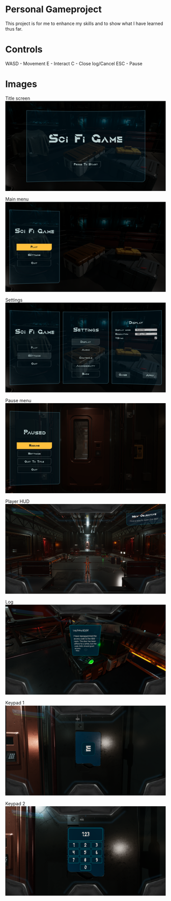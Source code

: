 # Personal Gameproject
 
This project is for me to enhance my skills and to show what I have learned thus far. 

# Controls

WASD - Movement
E - Interact
C - Close log/Cancel 
ESC - Pause

# Images

Title screen
![Alt text](README_Images/Titlescreen.png)

Main menu
![Alt text](README_Images/MainMenu.png)

Settings
![Alt text](README_Images/Settings.png)

Pause menu
![Alt text](README_Images/PauseMenu.png)

Player HUD
![Alt text](README_Images/Hud.png)

Log
![Alt text](README_Images/Log.png)

Keypad 1
![Alt text](README_Images/Keypad_1.png)

Keypad 2
![Alt text](README_Images/KeyPad_2.png)